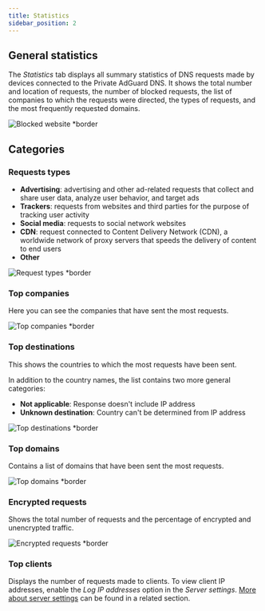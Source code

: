 ```yaml
---
title: Statistics
sidebar_position: 2
---
```


## General statistics

The *Statistics* tab displays all summary statistics of DNS requests made by devices connected to the Private AdGuard DNS. It shows the total number and location of requests, the number of blocked requests, the list of companies to which the requests were directed, the types of requests, and the most frequently requested domains.

![Blocked website *border](https://cdn.adtidy.org/content/kb/dns/private/new_dns/statistics/overall_stats.png)

## Categories

### Requests types

- **Advertising**: advertising and other ad-related requests that collect and share user data, analyze user behavior, and target ads
- **Trackers**: requests from websites and third parties for the purpose of tracking user activity
- **Social media**: requests to social network websites
- **CDN**: request connected to Content Delivery Network (CDN), a worldwide network of proxy servers that speeds the delivery of content to end users
- **Other**

![Request types *border](https://cdn.adtidy.org/content/kb/dns/private/new_dns/statistics/request_types.png)

### Top companies

Here you can see the companies that have sent the most requests.

![Top companies *border](https://cdn.adtidy.org/content/kb/dns/private/new_dns/statistics/top_companies.png)

### Top destinations

This shows the countries to which the most requests have been sent.

In addition to the country names, the list contains two more general categories:

- **Not applicable**: Response doesn't include IP address
- **Unknown destination**: Country can't be determined from IP address

![Top destinations *border](https://cdn.adtidy.org/content/kb/dns/private/new_dns/statistics/top_destinations.png)

### Top domains

Contains a list of domains that have been sent the most requests.

![Top domains *border](https://cdn.adtidy.org/content/kb/dns/private/new_dns/statistics/top_domains.png)

### Encrypted requests

Shows the total number of requests and the percentage of encrypted and unencrypted traffic.

![Encrypted requests *border](https://cdn.adtidy.org/content/kb/dns/private/new_dns/statistics/encrypted_requests.png)

### Top clients

Displays the number of requests made to clients. To view client IP addresses, enable the *Log IP addresses* option in the *Server settings*. [More about server settings](/private-dns/server-and-settings/advanced.md) can be found in a related section.
